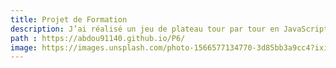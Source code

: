 ```yaml
---
title: Projet de Formation
description: J’ai réalisé un jeu de plateau tour par tour en JavaScript.
path : https://abdou91140.github.io/P6/
image: https://images.unsplash.com/photo-1566577134770-3d85bb3a9cc4?ixid=MnwxMjA3fDB8MHxwaG90by1wYWdlfHx8fGVufDB8fHx8&ixlib=rb-1.2.1&auto=format&&h=200&w=200&q=80
---
```


